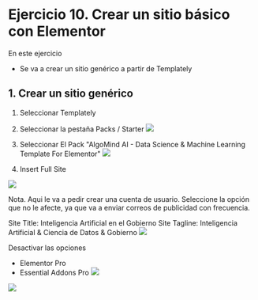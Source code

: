 
# Ejercicio 10. Crear un sitio básico con Elementor

En este ejercicio 
- Se va a crear un sitio genérico  a partir de Templately

## 1. Crear un sitio genérico

1. Seleccionar Templately
2. Seleccionar la pestaña Packs / Starter
![](https://i.imgur.com/fpKX2qq.png)

3. Seleccionar El Pack "AlgoMind AI - Data Science & Machine Learning Template For Elementor"
![](https://i.imgur.com/Pj0GZ5Y.png)

4. Insert Full Site

![](https://i.imgur.com/hzxGyMO.png)

Nota. Aqui le va a pedir crear una cuenta de usuario. Seleccione la opción que no le afecte, ya que va a enviar correos de publicidad con frecuencia.

Site Title: Inteligencia Artificial en el Gobierno
Site Tagline: Inteligencia Artificial  & Ciencia de Datos & Gobierno
![](https://i.imgur.com/ZL5YDyS.png)

Desactivar las opciones 
- Elementor Pro
- Essential Addons Pro
![](https://i.imgur.com/YeWG8dv.png)



![](https://i.imgur.com/F8oNLHm.png)




<!--stackedit_data:
eyJoaXN0b3J5IjpbLTkxODcyNTUwMywtMjA3OTczMjQxOCw3MT
M2NzI3NjRdfQ==
-->